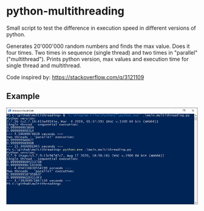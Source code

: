 # python-multithreading
Small script to test the difference in execution speed in different versions of python.

Generates 20'000'000 random numbers and finds the max value. Does it four times. Two times in sequence (single thread) and two times in "parallel" ("multithread"). Prints python version, max values and execution time for single thread and multithread.

Code inspired by:
https://stackoverflow.com/q/3121109

## Example

![Python 2.7 vs. Python 3.7](Python_2.7_vs_3.7.PNG?raw=true)
